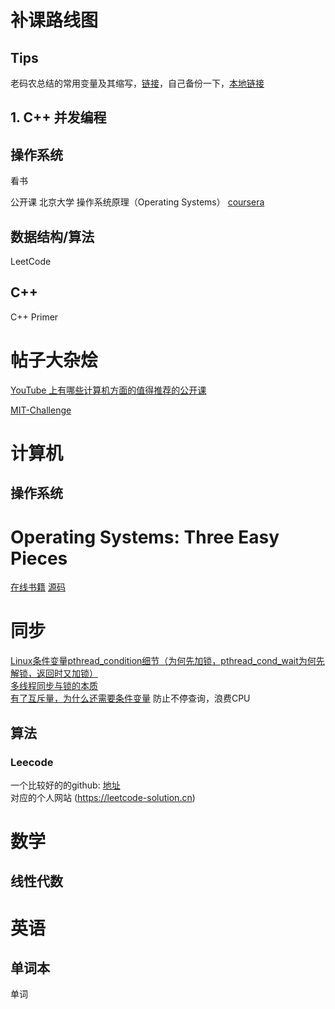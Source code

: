 # 补课路线图

## Tips
老码农总结的常用变量及其缩写，[链接](https://zhuanlan.zhihu.com/p/395995314)，自己备份一下，[本地链接](tips/abbr.md)
## 1. C++ 并发编程



## 操作系统
看书

公开课 北京大学 操作系统原理（Operating Systems） [coursera](https://www.coursera.org/learn/os-pku/home/welcome)

## 数据结构/算法
LeetCode
## C++

C++ Primer





# 帖子大杂烩

[YouTube 上有哪些计算机方面的值得推荐的公开课](https://www.zhihu.com/question/49071324)

[MIT-Challenge](https://chenyuxiaodhr.github.io/zh-CN/CS-Learning/MIT-Challenge/)

# 计算机

## 操作系统



# Operating Systems: Three Easy Pieces
[在线书籍](http://pages.cs.wisc.edu/~remzi/OSTEP/)
[源码](https://github.com/remzi-arpacidusseau/ostep-code)

# 同步
[Linux条件变量pthread_condition细节（为何先加锁，pthread_cond_wait为何先解锁，返回时又加锁）](https://blog.csdn.net/shichao1470/article/details/89856443) <br>
[多线程同步与锁的本质](https://steemit.com/cn-programming/@cifer/7t9mdm) <br>
[有了互斥量，为什么还需要条件变量](https://www.cnblogs.com/liuchengchuxiao/p/4332197.html)  防止不停查询，浪费CPU <br>
## 算法

### Leecode

一个比较好的的github: [地址](https://github.com/azl397985856/leetcode) <br>
对应的个人网站 (https://leetcode-solution.cn)

# 数学

## 线性代数

# 英语

## 单词本

单词

